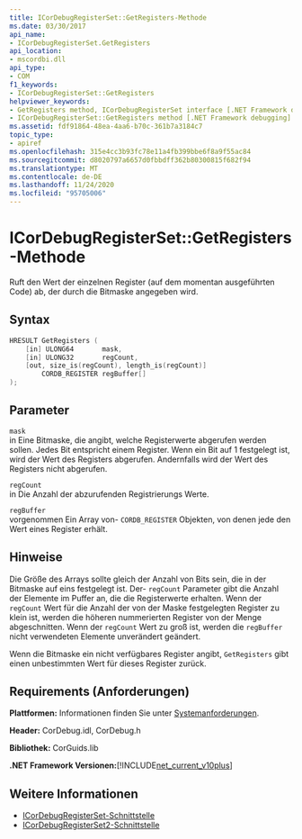 ```yaml
---
title: ICorDebugRegisterSet::GetRegisters-Methode
ms.date: 03/30/2017
api_name:
- ICorDebugRegisterSet.GetRegisters
api_location:
- mscordbi.dll
api_type:
- COM
f1_keywords:
- ICorDebugRegisterSet::GetRegisters
helpviewer_keywords:
- GetRegisters method, ICorDebugRegisterSet interface [.NET Framework debugging]
- ICorDebugRegisterSet::GetRegisters method [.NET Framework debugging]
ms.assetid: fdf91864-48ea-4aa6-b70c-361b7a3184c7
topic_type:
- apiref
ms.openlocfilehash: 315e4cc3b93fc78e11a4fb399bbe6f8a9f55ac84
ms.sourcegitcommit: d8020797a6657d0fbbdff362b80300815f682f94
ms.translationtype: MT
ms.contentlocale: de-DE
ms.lasthandoff: 11/24/2020
ms.locfileid: "95705006"
---
```

# <a name="icordebugregistersetgetregisters-method"></a>ICorDebugRegisterSet::GetRegisters-Methode

Ruft den Wert der einzelnen Register (auf dem momentan ausgeführten Code) ab, der durch die Bitmaske angegeben wird.  
  
## <a name="syntax"></a>Syntax  
  
```cpp  
HRESULT GetRegisters (  
    [in] ULONG64       mask,
    [in] ULONG32       regCount,  
    [out, size_is(regCount), length_is(regCount)]  
        CORDB_REGISTER regBuffer[]  
);  
```  
  
## <a name="parameters"></a>Parameter  

 `mask`  
 in Eine Bitmaske, die angibt, welche Registerwerte abgerufen werden sollen. Jedes Bit entspricht einem Register. Wenn ein Bit auf 1 festgelegt ist, wird der Wert des Registers abgerufen. Andernfalls wird der Wert des Registers nicht abgerufen.  
  
 `regCount`  
 in Die Anzahl der abzurufenden Registrierungs Werte.  
  
 `regBuffer`  
 vorgenommen Ein Array von- `CORDB_REGISTER` Objekten, von denen jede den Wert eines Register erhält.  
  
## <a name="remarks"></a>Hinweise  

 Die Größe des Arrays sollte gleich der Anzahl von Bits sein, die in der Bitmaske auf eins festgelegt ist. Der- `regCount` Parameter gibt die Anzahl der Elemente im Puffer an, die die Registerwerte erhalten. Wenn der `regCount` Wert für die Anzahl der von der Maske festgelegten Register zu klein ist, werden die höheren nummerierten Register von der Menge abgeschnitten. Wenn der `regCount` Wert zu groß ist, werden die `regBuffer` nicht verwendeten Elemente unverändert geändert.  
  
 Wenn die Bitmaske ein nicht verfügbares Register angibt, `GetRegisters` gibt einen unbestimmten Wert für dieses Register zurück.  
  
## <a name="requirements"></a>Requirements (Anforderungen)  

 **Plattformen:** Informationen finden Sie unter [Systemanforderungen](../../get-started/system-requirements.md).  
  
 **Header:** CorDebug.idl, CorDebug.h  
  
 **Bibliothek:** CorGuids.lib  
  
 **.NET Framework Versionen:**[!INCLUDE[net_current_v10plus](../../../../includes/net-current-v10plus-md.md)]  
  
## <a name="see-also"></a>Weitere Informationen

- [ICorDebugRegisterSet-Schnittstelle](icordebugregisterset-interface.md)
- [ICorDebugRegisterSet2-Schnittstelle](icordebugregisterset2-interface.md)
